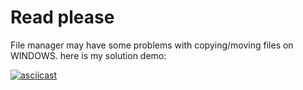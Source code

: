 # Read please

File manager may have some problems with copying/moving files on WINDOWS. here is my solution demo:

[![asciicast](https://asciinema.org/a/dxprWVfrtfKMIBmbQiqX7X6wu.svg)](https://asciinema.org/a/dxprWVfrtfKMIBmbQiqX7X6wu)
